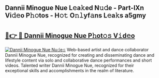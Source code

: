 ## Dannii Minogue Nue L𝚎a𝚔ed N𝚞𝚍e - Part-lXn Vi𝚍𝚎o P𝚑𝚘tos - H𝚘𝚝 O𝚗𝚕yf𝚊ns L𝚎a𝚔s a5gmy

# <h2><a href="http://kfdpve.oniu.top/?m=Dannii+Minogue+Nue">🔗👉 🔴 Dannii Minogue Nue P𝚑ot𝚘𝚜 V𝚒d𝚎o</a></h2>

[![Dannii Minogue Nue Nu𝚍e𝚜](https://i.imgur.com/0qMVB7G.gif)](http://kfdpve.oniu.top/?m=Dannii+Minogue+Nue)
Web-based artist and dance collaborator Dannii Minogue Nue, recognized for creating and disseminating dance and lifestyle content via solo and collaborative dance performances and short videos. Talented writer Dannii Minogue Nue, recognized for their exceptional skills and accomplishments in the realm of literature.  
